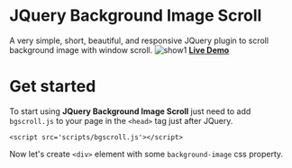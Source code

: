 # JQuery Background Image Scroll
A very simple, short, beautiful, and responsive JQuery plugin to scroll background image with window scroll.
![show1](https://media.giphy.com/media/3o6fJ4fwX10mFhW3Xa/giphy.gif)
**[Live Demo](https://hoffipl.github.io/JQuery-Background-Image-Scroll/)**

# Get started
To start using **JQuery Background Image Scroll** just need to add `bgscroll.js` to your page in the `<head>` tag just after JQuery.
```
<script src='scripts/bgscroll.js'></script>
```
Now let's create `<div>` element with some `background-image` css property.
